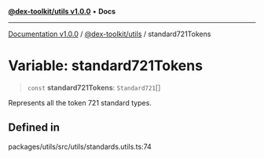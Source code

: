 [**@dex-toolkit/utils v1.0.0**](../README.md) • **Docs**

***

[Documentation v1.0.0](../../../packages.md) / [@dex-toolkit/utils](../README.md) / standard721Tokens

# Variable: standard721Tokens

> `const` **standard721Tokens**: `Standard721`[]

Represents all the token 721 standard types.

## Defined in

packages/utils/src/utils/standards.utils.ts:74
